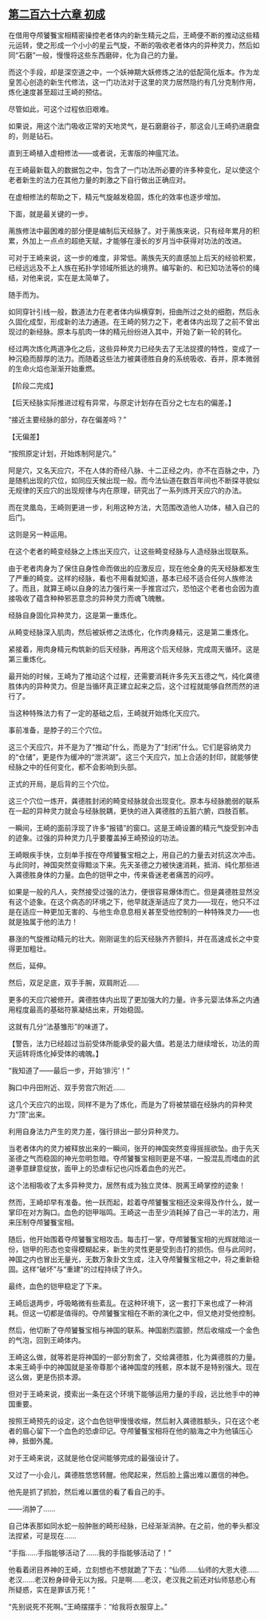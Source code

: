 ## [第二百六十六章 初成](https://www.xxbiquge.com/11_11207/9176937.html)


  在借用夺颅饕餮宝相精密操控老者体内的新生精元之后，王崎便不断的推动这些精元运转，使之形成一个小小的星云气旋，不断的吸收老者体内的异种灵力，然后如同“石磨”一般，慢慢将这些东西磨碎，化为自己的力量。

  而这个手段，却是深空道之中，一个妖神期大妖修炼之法的低配简化版本。作为龙皇苦心创造的新生代修法，这一门功法对于这里的灵力居然隐约有几分克制作用，炼化速度甚至超过王崎的预估。

  尽管如此，可这个过程依旧艰难。

  如果说，用这个法门吸收正常的天地灵气，是石磨磨谷子，那这会儿王崎扔进磨盘的，则是钻石。

  直到王崎植入虚相修法——或者说，无害版的神瘟咒法。

  在王崎最新载入的数据包之中，包含了一门功法所必要的许多种变化，足以使这个老者新生的法力在其他力量的刺激之下自行做出正确应对。

  在虚相修法的帮助之下，精元气旋越发稳固，炼化的效率也逐步增加。

  下面，就是最关键的一步。

  萳族修法中最困难的部分便是编制后天经脉了。对于萳族来说，只有经年累月的积累，外加上一点点的超绝天赋，才能够在漫长的岁月当中获得对功法的改进。

  可对于王崎来说，这一步的难度，非常低。萳族先天的直感加上后天的经验积累，已经远远及不上人族在拓扑学领域所抵达的境界。编写新的、和已知功法等价的绳结，对他来说，实在是太简单了。

  随手而为。

  如同穿针引线一般，数道法力在老者体内纵横穿刺，扭曲所过之处的细胞，然后永久固化成型，形成新的法力通道。在王崎的努力之下，老者体内出现了之前不曾出现过的新经脉。原本与肌肉一体的精元纷纷进入其中，开始了新一轮的转化。

  经过两次炼化两道净化之后，这些异种灵力已经失去了无法捉摸的特性，变成了一种沉稳而醇厚的法力。而随着这些法力被龚德胜自身的系统吸收、吞并，原本微弱的生命火焰也渐渐开始重燃。

  【阶段二完成】

  【后天经脉实际推进过程有异常，与原定计划存在百分之七左右的偏差。】

  “接近主要经脉的部分，存在偏差吗？”

  【无偏差】

  “按照原定计划，开始炼制阿是穴。”

  阿是穴，又名天应穴，不在人体的奇经八脉、十二正经之内，亦不在百脉之中，乃是随机出现的穴位，如同应天候出现一般。而今法仙道在数百年间也不断探寻貌似无规律的天应穴的出现规律与内在原理，研究出了一系列炼开天应穴的办法。

  而在灵凰岛，王崎则更进一步，利用这种方法，大范围改造他人功体，植入自己的后门。

  这则是另一种运用。

  在这个老者的畸变经脉之上炼出天应穴，让这些畸变经脉与人造经脉出现联系。

  由于老者肉身为了保住自身性命而做出的应激反应，现在他全身的先天经脉都发生了严重的畸变。这样的经脉，看也不用看就知道，基本已经不适合任何人族修法了。而且，就算王崎以自身的法力强行来一手推宫过穴，恐怕这个老者也会因为直接吸收了蕴含种种邪恶意念的异种灵力而魂飞魄散。

  经脉自身固化异种灵力，这是第一重炼化。

  从畸变经脉深入肌肉，然后被妖修之法炼化，化作肉身精元，这是第二重炼化。

  紧接着，用肉身精元构筑新的后天经脉，再用这个后天经脉，完成周天循环。这是第三重炼化。

  最开始的时候，王崎为了推动这个过程，还需要消耗许多先天五德之气，纯化龚德胜体内的异种灵力。但是当循环真正建立起来之后，这个过程就能够自然而然的进行了。

  当这种特殊法力有了一定的基础之后，王崎就开始炼化天应穴。

  事前准备，是脖子的三个穴位。

  这三个天应穴，并不是为了“推动”什么，而是为了“封闭”什么。它们是容纳灵力的“仓储”，更是作为缓冲的“泄洪湖”。这三个天应穴，加上合适的封印，就能够使经脉之中的任何变化，都不会影响到头部。

  正式的开局，是后背的三个穴位。

  这三个穴位一炼开，龚德胜封闭的畸变经脉就会出现变化。原本与经脉脆弱的联系在一起的异种灵力就会与经脉脱耦，更快的进入龚德胜的五脏六腑，四肢百骸。

  一瞬间，王崎的面前浮现了许多“报错”的窗口。这是王崎设置的精元气旋受到冲击的迹象。过强的异种灵力几乎要覆盖掉王崎预设的功法。

  王崎眼疾手快，立刻单手按在夺颅饕餮宝相之上，用自己的力量去对抗这次冲击。与此同时，神国突然变得黯淡下来。先天圣德之力被快速消耗，抵消、纯化那些进入龚德胜身体的力量。血色的铠甲之中，传来昏迷老者痛苦的闷哼。

  如果是一般的凡人，突然接受过强的法力，便很容易爆体而亡。但是龚德胜显然没有这个迹象。在这个病态的环境之下，他早就逐渐适应了灵力——现在，他只不过是在适应一种更加无害的、与他生命息息相关甚至受他控制的一种特殊灵力——也就是独属于他的法力！

  暴涨的气旋推动精元的壮大。刚刚诞生的后天经脉齐齐颤抖，并在高速成长之中变得更加粗壮。

  然后，延伸。

  然后，双足足底，双手手腕，双肩附近……

  更多的天应穴被修开。龚德胜体内出现了更加强大的力量。许多元婴法体系之内通用程度最高的基础符篆凝结出来，开始稳固。

  这就有几分“法基雏形”的味道了。

  【警告，法力已经超过当前受体所能承受的最大值。若是法力继续增长，功法的周天运转将炼化掉受体的魂魄。】

  “我知道了——最后一步，开始‘排污’！”

  胸口中丹田附近、双手劳宫穴附近……

  这几个天应穴的出现，同样不是为了炼化，而是为了将被禁锢在经脉内的异种灵力“顶”出来。

  利用自身法力产生的灵力差，强行排出一部分异种灵力。

  当老者体内的灵力被释放出来的一瞬间，张开的神国突然变得摇摇欲坠。由于先天圣德之气而稳固的神光忽明忽暗。夺颅饕餮宝相则更是不堪，一股混乱而嗜血的武道拳意肆意绽放，面甲上的恐虐标记也闪烁着血色的光芒。

  这个法相吸收了太多异种灵力，居然有成为独立灵体、脱离王崎掌控的迹象！

  然而，王崎却早有准备。他一跃而起，趁着夺颅饕餮宝相还没来得及作什么，就一掌印在对方胸口。血色的铠甲嗡鸣。王崎这一击至少消耗掉了自己一半的法力，用来压制夺颅饕餮宝相。

  随后，他开始围着夺颅饕餮宝相攻击。每击打一掌，夺颅饕餮宝相的光辉就暗淡一份，铠甲的形态也变得模糊起来，新生的灵性更是受到击打的损伤。但与此同时，神国之内也冒出无量光，无数万象卦文生成，注入夺颅饕餮宝相之中，将之重新稳固。这样“破坏”与“重建”的过程持续了许久。

  最终，血色的铠甲稳定了下来。

  王崎后退两步，呼吸略微有些紊乱。在这种环境下，这一套打下来也成了一种消耗。但这一切都是值得的。夺颅饕餮宝相在不断的演化之中，但又绝对受他控制。

  然后，他切断了夺颅饕餮宝相与神国的联系。神国剧烈震颤，然后收缩成一个金色的气泡，回到王崎体内。

  王崎这么做，就等若是将神国的一部分割舍了，交给龚德胜，化为龚德胜的力量。本来王崎手中的神国就是圣帝尊那个诸神国度的残骸，原本就不是特别强大。现在这么做，更是伤损本源。

  但对于王崎来说，摸索出一条在这个环境下能够运用力量的手段，远比他手中的神国重要。

  按照王崎预先的设定，这个血色铠甲慢慢收缩，然后射入龚德胜额头，只在这个老者的眉心留下一个血色的恐虐印记。夺颅饕餮宝相将在他的脑海之中为他镇压心神，抵御外魔。

  对于王崎来说，这就是他仓促间能够完成的最强设计了。

  又过了一小会儿，龚德胜悠悠转醒。他爬起来，然后脸上露出难以置信的神色。

  他先是抓了抓脸，然后难以置信的看了看自己的手。

  ——消肿了……

  自己体表那如同水蛇一般肿胀的畸形经脉，已经渐渐消肿。在之前，他的拳头都没法捏紧，可是现在……

  “手指……手指能够活动了……我的手指能够活动了！”

  他看着闭目养神的王崎，立刻想也不想就跪了下去：“仙师……仙师的大恩大德……老汉……老汉粉身碎骨无以为报。只是啊……老汉，老汉我之前还对仙师慈悲心有所疑惑，实在是罪该万死！”

  “先别说死不死啊。”王崎摆摆手：“给我将衣服穿上。”
